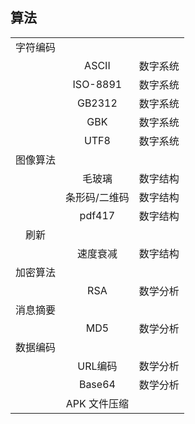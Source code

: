 ## 算法

|   	|   	|   	|
|:-:	|:-:	|:-:	|
| 字符编码 |          |      |
|      | ASCII    | 数字系统 |
|      | ISO-8891 | 数字系统 |
|      | GB2312   | 数字系统 |
|      | GBK      | 数字系统 |
|      | UTF8     | 数字系统 |
| 图像算法 |          |      |
|      | 毛玻璃      | 数字结构 |
|      | 条形码/二维码  | 数字结构 |
|      | pdf417   | 数字结构 |
| 刷新   |          |      |
|      | 速度衰减     | 数字结构 |
| 加密算法 |          |      |
|      | RSA      | 数学分析 |
| 消息摘要 |          |      |
|      | MD5      | 数学分析 |
| 数据编码 |          |      |
|      | URL编码    | 数学分析 |
|      | Base64   | 数学分析 |
|      | APK 文件压缩 |      |